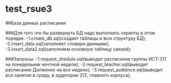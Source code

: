 # test_rsue3

##База данных расписания

###Для того что бы развернуть БД надо выполнить скрипты в этом порядке:
-1.create_db.sql(создает таблицы и всю структуру БД);
-2.insert_data.sql(заполняет словари данными);
-3.insert_data2.sql(заполняем основную таблицу связей);

###Запросы:
-1.request_shedule.sql(выводит расписание группы ИСТ-311 на понедельник нечтной недели);
-2.request_teacher.sql(выводит расписание Долженко на все недели);
-3.request_audience.sql(выводит все занятия в среду, в аудитории 212, главного корпуса);
